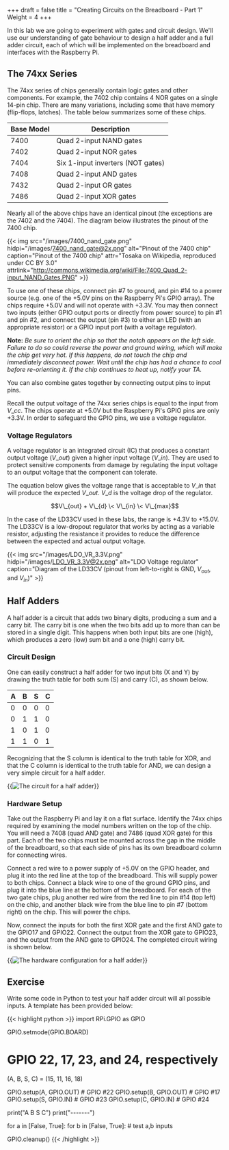 +++
draft = false
title = "Creating Circuits on the Breadboard - Part 1"
Weight = 4
+++

In this lab we are going to experiment with gates and circuit design.  We'll use our understanding of gate behaviour to design a half adder and a full adder circuit, each of which will be implemented on the breadboard and interfaces with the Raspberry Pi.

## The 74xx Series

The 74xx series of chips generally contain logic gates and other components.  For example, the 7402 chip contains 4 NOR gates on a single 14-pin chip.  There are many variations, including some that have memory (flip-flops, latches).  The table below summarizes some of these chips.

Base Model | Description
-----------|-------------
7400       | Quad 2-input NAND gates
7402       | Quad 2-input NOR gates
7404       | Six 1-input inverters (NOT gates)
7408       | Quad 2-input AND gates
7432       | Quad 2-input OR gates
7486       | Quad 2-input XOR gates

Nearly all of the above chips have an identical pinout (the exceptions are the 7402 and the 7404).  The diagram below illustrates the pinout of the 7400 chip.

{{< img src="/images/7400_nand_gate.png" hidpi="/images/7400_nand_gate@2x.png" alt="Pinout of the 7400 chip" caption="Pinout of the 7400 chip" attr="Tosaka on Wikipedia, reproduced under CC BY 3.0" attrlink="http://commons.wikimedia.org/wiki/File:7400_Quad_2-input_NAND_Gates.PNG" >}}

To use one of these chips, connect pin #7 to ground, and pin #14 to a power source (e.g. one of the +5.0V pins on the Raspberry Pi's GPIO array).  The chips require +5.0V and will not operate with +3.3V.  You may then connect two inputs (either GPIO output ports or directly from power source) to pin #1 and pin #2, and connect the output (pin #3) to either an LED (with an appropriate resistor) or a GPIO input port (with a voltage regulator).

**Note:**  *Be sure to orient the chip so that the notch appears on the left side.  Failure to do so could reverse the power and ground wiring, which will make the chip get very hot.  If this happens, do not touch the chip and immediately disconnect power.  Wait until the chip has had a chance to cool before re-orienting it.  If the chip continues to heat up, notify your TA.*

You can also combine gates together by connecting output pins to input pins.

Recall the output voltage of the 74xx series chips is equal to the input from $V\_{cc}$.  The chips operate at +5.0V but the Raspberry Pi's GPIO pins are only +3.3V.  In order to safeguard the GPIO pins, we use a voltage regulator.

### Voltage Regulators

A voltage regulator is an integrated circuit (IC) that produces a constant output voltage ($V\_{out}$) given a higher input voltage ($V\_{in}$).  They are used to protect sensitive components from damage by regulating the input voltage to an output voltage that the component can tolerate.

The equation below gives the voltage range that is acceptable to $V\_{in}$ that will produce the expected $V\_{out}$.  $V\_{d}$ is the voltage drop of the regulator.

$$V\_{out} + V\_{d} \< V\_{in} \< V\_{max}$$

In the case of the LD33CV used in these labs, the range is +4.3V to +15.0V.  The LD33CV is a low-dropout regulator that works by acting as a variable resistor, adjusting the resistance it provides to reduce the difference between the expected and actual output voltage.

{{< img src="/images/LDO_VR_3.3V.png" hidpi="/images/LDO_VR_3.3V@2x.png" alt="LDO Voltage regulator" caption="Diagram of the LD33CV (pinout from left-to-right is GND, $V_{out}$, and $V_{in}$)" >}}

## Half Adders

A half adder is a circuit that adds two binary digits, producing a sum and a carry bit.  The carry bit is one when the two bits add up to more than can be stored in a single digit.  This happens when both input bits are one (high), which produces a zero (low) sum bit and a one (high) carry bit.

### Circuit Design

One can easily construct a half adder for two input bits (X and Y) by drawing the truth table for both sum (S) and carry \(C), as shown below.

A | B | S | C
------|------|------|------
0 | 0 | 0 | 0
0 | 1 | 1 | 0
1 | 0 | 1 | 0
1 | 1 | 0 | 1

Recognizing that the S column is identical to the truth table for XOR, and that the C column is identical to the truth table for AND, we can design a very simple circuit for a half adder.

{{<img src="/images/half-adder.png" hidpi="/images/half-adder@2x.png" alt="The circuit for a half adder">}}

### Hardware Setup

Take out the Raspberry Pi and lay it on a flat surface.  Identify the 74xx chips required by examining the model numbers written on the top of the chip.  You will need a 7408 (quad AND gate) and 7486 (quad XOR gate) for this part.  Each of the two chips must be mounted across the gap in the middle of the breadboard, so that each side of pins has its own breadboard column for connecting wires.

Connect a red wire to a power supply of +5.0V on the GPIO header, and plug it into the red line at the top of the breadboard.  This will supply power to both chips.  Connect a black wire to one of the ground GPIO pins, and plug it into the blue line at the bottom of the breadboard.  For each of the two gate chips, plug another red wire from the red line to pin #14 (top left) on the chip, and another black wire from the blue line to pin #7 (bottom right) on the chip.  This will power the chips.

Now, connect the inputs for both the first XOR gate and the first AND gate to the GPIO17 and GPIO22.  Connect the output from the XOR gate to GPIO23, and the output from the AND gate to GPIO24.  The completed circuit wiring is shown below.

{{<img src="/images/HalfAdder_bb.png" hidpi="/images/HalfAdder_bb@2x.png" alt="The hardware configuration for a half adder">}}

## Exercise

Write some code in Python to test your half adder circuit will all possible inputs.  A template has been provided below:

{{< highlight python >}}
import RPi.GPIO as GPIO

GPIO.setmode(GPIO.BOARD)

# GPIO 22, 17, 23, and 24, respectively
(A, B, S, C) = (15, 11, 16, 18)

GPIO.setup(A, GPIO.OUT) # GPIO #22
GPIO.setup(B, GPIO.OUT) # GPIO #17
GPIO.setup(S, GPIO.IN)  # GPIO #23
GPIO.setup(C, GPIO.IN)  # GPIO #24

print("A B S C")
print("-------")

for a in [False, True]:
   for b in [False, True]:
      # test a,b inputs

GPIO.cleanup()
{{< /highlight >}}
